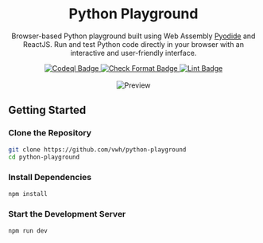 <div align="center">
    <h1>Python Playground</h1>
</div>

<p align="center">
    Browser-based Python playground built using Web Assembly <a target="_blank" href="https://pyodide.org/en/stable/">Pyodide</a> and ReactJS. Run and test Python code directly in your browser with an interactive and user-friendly interface.
</p>

<div align="center">
  <a href="https://github.com/vwh/python-playground/actions/workflows/codeql.yml">
    <img src="https://github.com/vwh/python-playground/actions/workflows/codeql.yml/badge.svg" alt="Codeql Badge"/>
  </a>
  <a href="https://github.com/vwh/python-playground/actions/workflows/format.yml">
    <img src="https://github.com/vwh/python-playground/actions/workflows/format.yml/badge.svg" alt="Check Format Badge"/>
  </a>
  <a href="https://github.com/vwh/python-playground/actions/workflows/lint.yml">
    <img src="https://github.com/vwh/python-playground/actions/workflows/lint.yml/badge.svg" alt="Lint Badge"/>
  </a>
</div>

<br>

<div align="center">
    <img src="https://github.com/user-attachments/assets/a9424902-46ea-4d39-8553-10d779b43e98" alt="Preview">
</div>

## Getting Started

### Clone the Repository

```sh
git clone https://github.com/vwh/python-playground
cd python-playground
```

### Install Dependencies

```sh
npm install
```

### Start the Development Server

```sh
npm run dev
```
